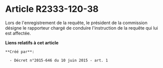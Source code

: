 # Article R2333-120-38

Lors de l'enregistrement de la requête, le président de la commission désigne le rapporteur chargé de conduire l'instruction
de la requête qui lui est affectée.

**Liens relatifs à cet article**

	**Créé par**:

	  - Décret n°2015-646 du 10 juin 2015 - art. 1

